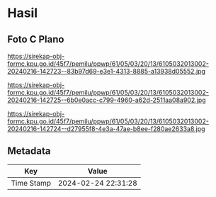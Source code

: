 # Hasil

## Foto C Plano

https://sirekap-obj-formc.kpu.go.id/45f7/pemilu/ppwp/61/05/03/20/13/6105032013002-20240216-142723--83b97d69-e3e1-4313-8885-a13938d05552.jpg

https://sirekap-obj-formc.kpu.go.id/45f7/pemilu/ppwp/61/05/03/20/13/6105032013002-20240216-142725--6b0e0acc-c799-4960-a62d-2511aa08a902.jpg

https://sirekap-obj-formc.kpu.go.id/45f7/pemilu/ppwp/61/05/03/20/13/6105032013002-20240216-142724--d27955f8-4e3a-47ae-b8ee-f280ae2633a8.jpg


## Metadata

| Key        | Value               |
| ---------- | ------------------- |
| Time Stamp | 2024-02-24 22:31:28 |



